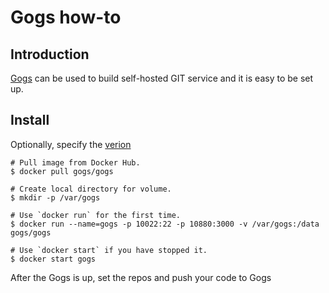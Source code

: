 # Gogs how-to


## Introduction
[Gogs](https://github.com/gogs/gogs) can be used to build self-hosted GIT service and it is easy to
be set up. 


## Install

Optionally, specify the [verion](https://github.com/gogs/gogs/pkgs/container/gogs)
```shell
# Pull image from Docker Hub.
$ docker pull gogs/gogs

# Create local directory for volume.
$ mkdir -p /var/gogs

# Use `docker run` for the first time.
$ docker run --name=gogs -p 10022:22 -p 10880:3000 -v /var/gogs:/data gogs/gogs

# Use `docker start` if you have stopped it.
$ docker start gogs
```

After the Gogs is up, set the repos and push your code to Gogs